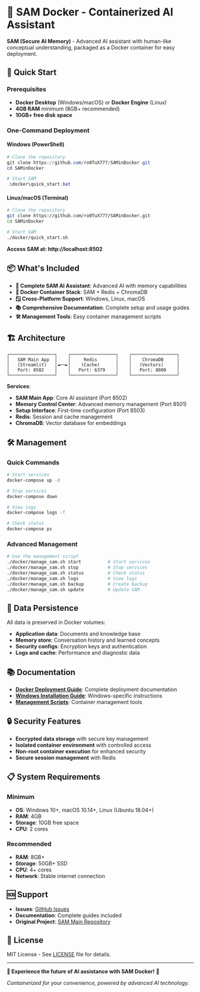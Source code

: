 # 🐳 SAM Docker - Containerized AI Assistant

**SAM (Secure AI Memory)** - Advanced AI assistant with human-like conceptual understanding, packaged as a Docker container for easy deployment.

## 🚀 Quick Start

### Prerequisites
- **Docker Desktop** (Windows/macOS) or **Docker Engine** (Linux)
- **4GB RAM** minimum (8GB+ recommended)
- **10GB+ free disk space**

### One-Command Deployment

#### **Windows (PowerShell)**
```powershell
# Clone the repository
git clone https://github.com/ro0TuX777/SAMinDocker.git
cd SAMinDocker

# Start SAM
.\docker\quick_start.bat
```

#### **Linux/macOS (Terminal)**
```bash
# Clone the repository
git clone https://github.com/ro0TuX777/SAMinDocker.git
cd SAMinDocker

# Start SAM
./docker/quick_start.sh
```

**Access SAM at: http://localhost:8502**

## 📦 What's Included

- **🧠 Complete SAM AI Assistant**: Advanced AI with memory capabilities
- **🐳 Docker Container Stack**: SAM + Redis + ChromaDB
- **🪟 Cross-Platform Support**: Windows, Linux, macOS
- **📚 Comprehensive Documentation**: Complete setup and usage guides
- **🛠️ Management Tools**: Easy container management scripts

## 🏗️ Architecture

```
┌─────────────────┐    ┌─────────────────┐    ┌─────────────────┐
│   SAM Main App  │    │     Redis       │    │    ChromaDB     │
│   (Streamlit)   │◄──►│    (Cache)      │    │   (Vectors)     │
│   Port: 8502    │    │   Port: 6379    │    │   Port: 8000    │
└─────────────────┘    └─────────────────┘    └─────────────────┘
```

**Services**:
- **SAM Main App**: Core AI assistant (Port 8502)
- **Memory Control Center**: Advanced memory management (Port 8501)
- **Setup Interface**: First-time configuration (Port 8503)
- **Redis**: Session and cache management
- **ChromaDB**: Vector database for embeddings

## 🛠️ Management

### Quick Commands
```bash
# Start services
docker-compose up -d

# Stop services
docker-compose down

# View logs
docker-compose logs -f

# Check status
docker-compose ps
```

### Advanced Management
```bash
# Use the management script
./docker/manage_sam.sh start          # Start services
./docker/manage_sam.sh stop           # Stop services
./docker/manage_sam.sh status         # Check status
./docker/manage_sam.sh logs           # View logs
./docker/manage_sam.sh backup         # Create backup
./docker/manage_sam.sh update         # Update SAM
```

## 💾 Data Persistence

All data is preserved in Docker volumes:
- **Application data**: Documents and knowledge base
- **Memory store**: Conversation history and learned concepts
- **Security configs**: Encryption keys and authentication
- **Logs and cache**: Performance and diagnostic data

## 📚 Documentation

- **[Docker Deployment Guide](DOCKER_DEPLOYMENT_GUIDE.md)**: Complete deployment documentation
- **[Windows Installation Guide](WINDOWS_INSTALLATION_GUIDE.md)**: Windows-specific instructions
- **[Management Scripts](docker/)**: Container management tools

## 🔒 Security Features

- **Encrypted data storage** with secure key management
- **Isolated container environment** with controlled access
- **Non-root container execution** for enhanced security
- **Secure session management** with Redis

## 📋 System Requirements

### Minimum
- **OS**: Windows 10+, macOS 10.14+, Linux (Ubuntu 18.04+)
- **RAM**: 4GB
- **Storage**: 10GB free space
- **CPU**: 2 cores

### Recommended
- **RAM**: 8GB+
- **Storage**: 50GB+ SSD
- **CPU**: 4+ cores
- **Network**: Stable internet connection

## 🆘 Support

- **Issues**: [GitHub Issues](https://github.com/ro0TuX777/SAMinDocker/issues)
- **Documentation**: Complete guides included
- **Original Project**: [SAM Main Repository](https://github.com/forge-1825/SAM)

## 📄 License

MIT License - See [LICENSE](LICENSE) file for details.

---

**🎉 Experience the future of AI assistance with SAM Docker!** 🚀

*Containerized for your convenience, powered by advanced AI technology.*
